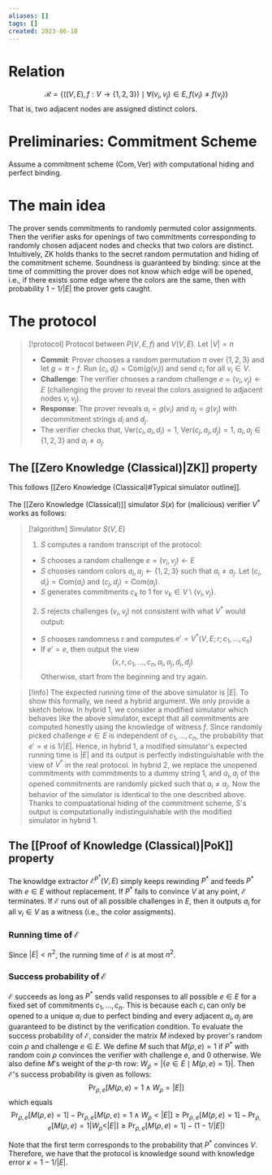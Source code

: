 ```yaml
---
aliases: []
tags: []
created: 2023-06-18
---
```


# Relation
$$\mathcal{R} = \{((V,E),f:V\to \{1,2,3\}) \mid \forall (v_i,v_j)\in E, f(v_i)\neq f(v_j)\}$$ 
That is, two adjacent nodes are assigned distinct colors. 

# Preliminaries: Commitment Scheme
Assume a commitment scheme $(\mathsf{Com},\mathsf{Ver})$ with computational hiding and perfect binding. 


# The main idea
The prover sends commitments to randomly permuted color assignments. Then the verifier asks for openings of two commitments corresponding to randomly chosen adjacent nodes and checks that two colors are distinct. 
Intuitively, ZK holds thanks to the secret random permutation and hiding of the commitment scheme. 
Soundness is guaranteed by binding: since at the time of committing the prover does not know which edge will be opened, i.e., if there exists some edge where the colors are the same, then with probability $1-1/|E|$ the prover gets caught. 

# The protocol
> [!protocol] Protocol between $P(V,E,f)$ and $V(V,E)$. Let $|V|=n$
> - **Commit**: Prover chooses a random permutation $\pi$ over $\{1,2,3\}$ and let $g = \pi \circ f$. Run $(c_i,d_i) = \mathsf{Com}(g(v_i))$ and send $c_i$ for all $v_i\in V$. 
> - **Challenge**: The verifier chooses a random challenge $e=(v_i,v_j)\gets E$ (challenging the prover to reveal the colors assigned to adjacent nodes $v_i$ $v_j$).
> - **Response**: The prover reveals $a_i=g(v_i)$ and $a_j=g(v_j)$ with decommitment strings $d_i$ and $d_j$.
> - The verifier checks that, $\mathsf{Ver}(c_i,a_i,d_i)=1$, $\mathsf{Ver}(c_j,a_j,d_j)=1$, $a_i,a_j\in\{1,2,3\}$ and $a_i\neq a_j$.

## The [[Zero Knowledge (Classical)|ZK]] property
This follows [[Zero Knowledge (Classical)#Typical simulator outline]]. 

The [[Zero Knowledge (Classical)]] simulator $S(x)$ for (malicious) verifier $V^*$ works as follows:
> [!algorithm] Simulator $S(V,E)$
> 1. $S$ computes a random transcript of the protocol:
> 	- $S$ chooses a random challenge $e=(v_i,v_j) \gets E$
> 	- $S$ chooses random colors $a_i,a_j\gets\{1,2,3\}$ such that $a_i\neq a_j$. Let $(c_i,d_i) = \mathsf{Com}(a_i)$ and $(c_j,d_j) = \mathsf{Com}(a_j)$. 
> 	- $S$ generates commitments $c_k$ to $1$ for $v_k\in V\setminus\{v_i,v_j\}$. 
> 2. $S$ rejects challenges $(v_i,v_j)$ not consistent with what $V^*$ would output:
> 	- $S$ chooses randomness $r$ and computes $e' = V^*(V,E;r;c_1,\ldots,c_n)$
> 	- If $e' = e$, then output the view $$(x,r,c_1,\ldots,c_n,a_i,a_j,d_i,d_j)$$ Otherwise, start from the beginning and try again. 

> [!info] 
> The expected running time of the above simulator is $|E|$.
> To show this formally, we need a hybrid argument. We only provide a sketch below. 
> In hybrid 1, we consider a modified simulator which behaves like the above simulator, except that all commitments are computed honestly using the knowledge of witness $f$. Since randomly picked challenge $e\in E$ is independent of $c_1,\ldots,c_n$, the probability that $e'=e$ is $1/|E|$. Hence, in hybrid 1, a modified simulator's expected running time is $|E|$ and its output is perfectly indistinguishable with the view of $V^*$ in the real protocol. 
> In hybrid 2, we replace the unopened commitments with commitments to a dummy string $1$, and $a_i,a_j$ of the opened commitments are randomly picked such that $a_i\neq a_j$. Now the behavior of the simulator is identical to the one described above. Thanks to compuatational hiding of the commitment scheme, $S$'s output is computationally indistinguishable with the modified simulator in hybrid 1. 

## The [[Proof of Knowledge (Classical)|PoK]] property
The knowldge extractor $\mathcal{E}^{P^*}(V,E)$ simply keeps rewinding $P^*$ and feeds $P^*$ with $e\in E$ without replacement. If $P^*$ fails to convince $V$ at any point, $\mathcal{E}$ terminates. If $\mathcal{E}$ runs out of all possible challenges in $E$, then it outputs $a_i$ for all $v_i\in V$ as a witness (i.e., the color assigments). 

### Running time of $\mathcal{E}$
Since $|E|<n^2$, the running time of $\mathcal{E}$ is at most $n^2$.

### Success probability of $\mathcal{E}$
$\mathcal{E}$ succeeds as long as $P^*$ sends valid responses to all possible $e\in E$ for a fixed set of commitments $c_1,\ldots,c_n$. This is because each $c_i$ can only be opened to a unique $a_i$ due to perfect binding and every adjacent $a_i,a_j$ are guaranteed to be distinct by the verification condition. To evaluate the success probability of $\mathcal{E}$, consider the matrix $M$ indexed by prover's random coin $\rho$ and challenge $e\in E$. We define $M$ such that $M(\rho,e)=1$ if $P^*$ with random coin $\rho$ convinces the verifier with challenge $e$, and $0$ otherwise. We also define $M$'s weight of the $\rho$-th row: $W_\rho = |\{e\in E \mid M(\rho,e)=1\}|$. Then $\mathcal{E}$'s success probability is given as follows:
    $$\Pr_{\rho,e}[M(\rho,e)=1 \land W_\rho = |E|]$$
which equals
    $$\Pr_{\rho,e}[M(\rho,e)=1] - \Pr_{\rho,e}[M(\rho,e)=1 \land W_\rho<|E|]\geq \Pr_{\rho,e}[M(\rho,e)=1] - \Pr_{\rho,e}[M(\rho,e)=1| W_\rho<|E|]\geq \Pr_{\rho,e}[M(\rho,e)=1] - (1-1/|E|)$$

Note that the first term corresponds to the probability that $P^*$ convinces $V$. 
Therefore, we have that the protocol is knowledge sound with knowledge error $\kappa = 1-1/|E|$. 